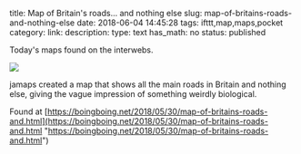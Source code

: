 title: Map of Britain's roads... and nothing else
slug: map-of-britains-roads-and-nothing-else
date: 2018-06-04 14:45:28
tags: ifttt,map,maps,pocket
category: 
link: 
description: 
type: text
has_math: no
status: published

Today's maps found on the interwebs.

![](https://i0.wp.com/boingboing.net/wp-content/uploads/2018/05/roads-of-britain.jpg?fit=1&resize=620%2C4000&ssl=1)  
  

jamaps created a map that shows all the main roads in Britain and nothing else, giving the vague impression of something weirdly biological.  
  

Found at [https://boingboing.net/2018/05/30/map-of-britains-roads-and.html](https://boingboing.net/2018/05/30/map-of-britains-roads-and.html "https://boingboing.net/2018/05/30/map-of-britains-roads-and.html")



